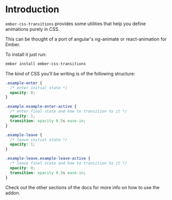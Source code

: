 # Introduction

`ember-css-transitions` provides some utilities that help you define animations purely in CSS.

This can be thought of a port of angular's ng-animate or react-animation for Ember.

To install it just run:

```bash
ember install ember-css-transitions
```

The kind of CSS you'll be writing is of the following structure:


```css
.example-enter {
  /* enter initial state */
  opacity: 0;
}

.example.example-enter-active {
  /* enter final state and how to transition to it */
  opacity: 1;
  transition: opacity 0.5s ease-in;
}

.example-leave {
  /* leave initial state */
  opacity: 1;
}

.example-leave.example-leave-active {
  /* leave final state and how to transition to it */
  opacity: 0;
  transition: opacity 0.5s ease-in;
}
```


Check out the other sections of the docs for more info on how to use the addon.
